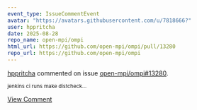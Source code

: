 ```yaml
---
event_type: IssueCommentEvent
avatar: "https://avatars.githubusercontent.com/u/7818666?"
user: hppritcha
date: 2025-08-28
repo_name: open-mpi/ompi
html_url: https://github.com/open-mpi/ompi/pull/13280
repo_url: https://github.com/open-mpi/ompi
---
```


<a href='https://github.com/hppritcha' target='_blank'>hppritcha</a> commented on issue <a href='https://github.com/open-mpi/ompi/pull/13280' target='_blank'>open-mpi/ompi#13280</a>.

<small>jenkins ci runs make distcheck...</small>

<a href='https://github.com/open-mpi/ompi/pull/13280' target='_blank'>View Comment</a>